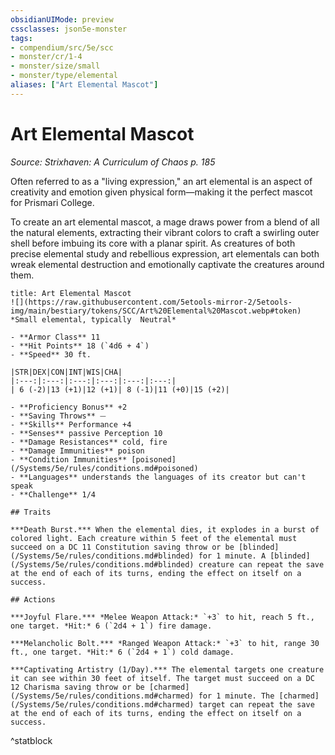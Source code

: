 ```yaml
---
obsidianUIMode: preview
cssclasses: json5e-monster
tags:
- compendium/src/5e/scc
- monster/cr/1-4
- monster/size/small
- monster/type/elemental
aliases: ["Art Elemental Mascot"]
---
```

# Art Elemental Mascot
*Source: Strixhaven: A Curriculum of Chaos p. 185*  

Often referred to as a "living expression," an art elemental is an aspect of creativity and emotion given physical form—making it the perfect mascot for Prismari College.

To create an art elemental mascot, a mage draws power from a blend of all the natural elements, extracting their vibrant colors to craft a swirling outer shell before imbuing its core with a planar spirit. As creatures of both precise elemental study and rebellious expression, art elementals can both wreak elemental destruction and emotionally captivate the creatures around them.

```ad-statblock
title: Art Elemental Mascot
![](https://raw.githubusercontent.com/5etools-mirror-2/5etools-img/main/bestiary/tokens/SCC/Art%20Elemental%20Mascot.webp#token)
*Small elemental, typically  Neutral*

- **Armor Class** 11
- **Hit Points** 18 (`4d6 + 4`)
- **Speed** 30 ft.

|STR|DEX|CON|INT|WIS|CHA|
|:---:|:---:|:---:|:---:|:---:|:---:|
| 6 (-2)|13 (+1)|12 (+1)| 8 (-1)|11 (+0)|15 (+2)|

- **Proficiency Bonus** +2
- **Saving Throws** ⏤
- **Skills** Performance +4
- **Senses** passive Perception 10
- **Damage Resistances** cold, fire
- **Damage Immunities** poison
- **Condition Immunities** [poisoned](/Systems/5e/rules/conditions.md#poisoned)
- **Languages** understands the languages of its creator but can't speak
- **Challenge** 1/4

## Traits

***Death Burst.*** When the elemental dies, it explodes in a burst of colored light. Each creature within 5 feet of the elemental must succeed on a DC 11 Constitution saving throw or be [blinded](/Systems/5e/rules/conditions.md#blinded) for 1 minute. A [blinded](/Systems/5e/rules/conditions.md#blinded) creature can repeat the save at the end of each of its turns, ending the effect on itself on a success.

## Actions

***Joyful Flare.*** *Melee Weapon Attack:* `+3` to hit, reach 5 ft., one target. *Hit:* 6 (`2d4 + 1`) fire damage.

***Melancholic Bolt.*** *Ranged Weapon Attack:* `+3` to hit, range 30 ft., one target. *Hit:* 6 (`2d4 + 1`) cold damage.

***Captivating Artistry (1/Day).*** The elemental targets one creature it can see within 30 feet of itself. The target must succeed on a DC 12 Charisma saving throw or be [charmed](/Systems/5e/rules/conditions.md#charmed) for 1 minute. The [charmed](/Systems/5e/rules/conditions.md#charmed) target can repeat the save at the end of each of its turns, ending the effect on itself on a success.
```
^statblock